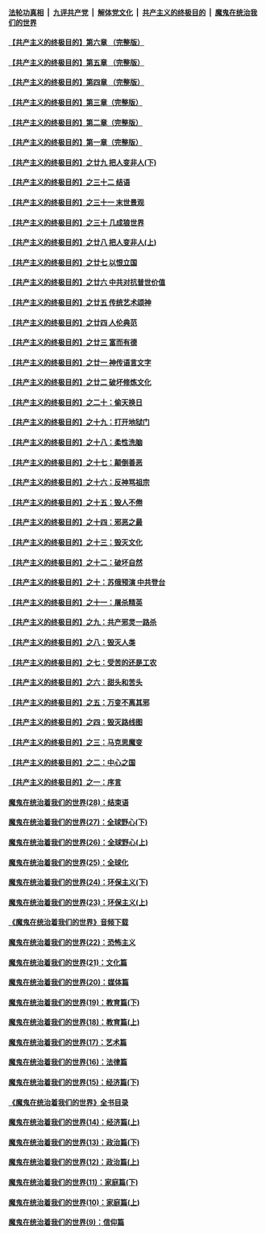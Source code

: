 ####  [法轮功真相](../../../../basic/blob/master/README.md?t=04151530) &nbsp;|&nbsp; [九评共产党](../../../../9ping.md/blob/master/README.md?t=04151530) &nbsp;|&nbsp; [解体党文化](../../../../jtdwh.md/blob/master/README.md?t=04151530)  &nbsp;|&nbsp; [共产主义的终极目的](../../../../gczydzjmd.md/blob/master/README.md?t=04151530) &nbsp;|&nbsp; [魔鬼在统治我们的世界](../../../../mgztzwmdsj.md/blob/master/README.md?t=04151530) 

#### [【共产主义的终极目的】第六章 （完整版）](../pages/nsc422/n11428913.md?t=04151530) 

#### [【共产主义的终极目的】第五章 （完整版）](../pages/nsc422/n11428912.md?t=04151530) 

#### [【共产主义的终极目的】第四章 （完整版）](../pages/nsc422/n11428907.md?t=04151530) 

#### [【共产主义的终极目的】第三章（完整版）](../pages/nsc422/n11428848.md?t=04151530) 

#### [【共产主义的终极目的】第二章（完整版）](../pages/nsc422/n11428831.md?t=04151530) 

#### [【共产主义的终极目的】第一章（完整版）](../pages/nsc422/n11417651.md?t=04151530) 

#### [【共产主义的终极目的】之廿九 把人变非人(下)](../pages/nsc422/n11344140.md?t=04151530) 

#### [【共产主义的终极目的】之三十二 结语](../pages/nsc422/n11360535.md?t=04151530) 

#### [【共产主义的终极目的】之三十一 末世景观](../pages/nsc422/n11351129.md?t=04151530) 

#### [【共产主义的终极目的】之三十 几成狼世界](../pages/nsc422/n11348280.md?t=04151530) 

#### [【共产主义的终极目的】之廿八 把人变非人(上)](../pages/nsc422/n11340492.md?t=04151530) 

#### [【共产主义的终极目的】之廿七 以恨立国](../pages/nsc422/n11336944.md?t=04151530) 

#### [【共产主义的终极目的】之廿六 中共对抗普世价值](../pages/nsc422/n11324785.md?t=04151530) 

#### [【共产主义的终极目的】之廿五 传统艺术颂神](../pages/nsc422/n11296396.md?t=04151530) 

#### [【共产主义的终极目的】之廿四 人伦典范](../pages/nsc422/n11296397.md?t=04151530) 

#### [【共产主义的终极目的】之廿三 富而有德](../pages/nsc422/n11283598.md?t=04151530) 

#### [【共产主义的终极目的】之廿一 神传语言文字](../pages/nsc422/n11263265.md?t=04151530) 

#### [【共产主义的终极目的】之廿二 破坏修炼文化](../pages/nsc422/n11245728.md?t=04151530) 

#### [【共产主义的终极目的】之二十：偷天换日](../pages/nsc422/n11238846.md?t=04151530) 

#### [【共产主义的终极目的】之十九：打开地狱门](../pages/nsc422/n11206376.md?t=04151530) 

#### [【共产主义的终极目的】之十八：柔性洗脑](../pages/nsc422/n11199994.md?t=04151530) 

#### [【共产主义的终极目的】之十七：颠倒善恶](../pages/nsc422/n11179782.md?t=04151530) 

#### [【共产主义的终极目的】之十六：反神骂祖宗](../pages/nsc422/n11166798.md?t=04151530) 

#### [【共产主义的终极目的】之十五：毁人不倦](../pages/nsc422/n11166792.md?t=04151530) 

#### [【共产主义的终极目的】之十四：邪恶之最](../pages/nsc422/n11150249.md?t=04151530) 

#### [【共产主义的终极目的】之十三：毁灭文化](../pages/nsc422/n11135227.md?t=04151530) 

#### [【共产主义的终极目的】之十二：破坏自然](../pages/nsc422/n11135214.md?t=04151530) 

#### [【共产主义的终极目的】之十：苏俄预演 中共登台](../pages/nsc422/n11118424.md?t=04151530) 

#### [【共产主义的终极目的】之十一：屠杀精英](../pages/nsc422/n11118442.md?t=04151530) 

#### [【共产主义的终极目的】之九：共产邪灵一路杀](../pages/nsc422/n11114139.md?t=04151530) 

#### [【共产主义的终极目的】之八：毁灭人类](../pages/nsc422/n11108503.md?t=04151530) 

#### [【共产主义的终极目的】之七：受苦的还是工农](../pages/nsc422/n11101809.md?t=04151530) 

#### [【共产主义的终极目的】之六：甜头和苦头](../pages/nsc422/n11096971.md?t=04151530) 

#### [【共产主义的终极目的】之五：万变不离其邪](../pages/nsc422/n11091285.md?t=04151530) 

#### [【共产主义的终极目的】之四：毁灭路线图](../pages/nsc422/n11086284.md?t=04151530) 

#### [【共产主义的终极目的】之三：马克思魔变](../pages/nsc422/n11061941.md?t=04151530) 

#### [【共产主义的终极目的】之二：中心之国](../pages/nsc422/n11047728.md?t=04151530) 

#### [【共产主义的终极目的】之一：序言](../pages/nsc422/n11086077.md?t=04151530) 

#### [魔鬼在统治着我们的世界(28)：结束语](../pages/nsc422/n10936246.md?t=04151530) 

#### [魔鬼在统治着我们的世界(27)：全球野心(下)](../pages/nsc422/n10928319.md?t=04151530) 

#### [魔鬼在统治着我们的世界(26)：全球野心(上)](../pages/nsc422/n10900318.md?t=04151530) 

#### [魔鬼在统治着我们的世界(25)：全球化](../pages/nsc422/n10788205.md?t=04151530) 

#### [魔鬼在统治着我们的世界(24)：环保主义(下)](../pages/nsc422/n10695307.md?t=04151530) 

#### [魔鬼在统治着我们的世界(23)：环保主义(上)](../pages/nsc422/n10688613.md?t=04151530) 

#### [《魔鬼在统治着我们的世界》音频下载](../pages/nsc422/n10635553.md?t=04151530) 

#### [魔鬼在统治着我们的世界(22)：恐怖主义](../pages/nsc422/n10614727.md?t=04151530) 

#### [魔鬼在统治着我们的世界(21)：文化篇](../pages/nsc422/n10597706.md?t=04151530) 

#### [魔鬼在统治着我们的世界(20)：媒体篇](../pages/nsc422/n10586579.md?t=04151530) 

#### [魔鬼在统治着我们的世界(19)：教育篇(下)](../pages/nsc422/n10564808.md?t=04151530) 

#### [魔鬼在统治着我们的世界(18)：教育篇(上)](../pages/nsc422/n10526970.md?t=04151530) 

#### [魔鬼在统治着我们的世界(17)：艺术篇](../pages/nsc422/n10499093.md?t=04151530) 

#### [魔鬼在统治着我们的世界(16)：法律篇](../pages/nsc422/n10485969.md?t=04151530) 

#### [魔鬼在统治着我们的世界(15)：经济篇(下)](../pages/nsc422/n10469975.md?t=04151530) 

#### [《魔鬼在统治着我们的世界》全书目录](../pages/nsc422/n10464261.md?t=04151530) 

#### [魔鬼在统治着我们的世界(14)：经济篇(上)](../pages/nsc422/n10457370.md?t=04151530) 

#### [魔鬼在统治着我们的世界(13)：政治篇(下)](../pages/nsc422/n10448270.md?t=04151530) 

#### [魔鬼在统治着我们的世界(12)：政治篇(上)](../pages/nsc422/n10444576.md?t=04151530) 

#### [魔鬼在统治着我们的世界(11)：家庭篇(下)](../pages/nsc422/n10440961.md?t=04151530) 

#### [魔鬼在统治着我们的世界(10)：家庭篇(上)](../pages/nsc422/n10435448.md?t=04151530) 

#### [魔鬼在统治着我们的世界(9)：信仰篇](../pages/nsc422/n10432159.md?t=04151530) 

